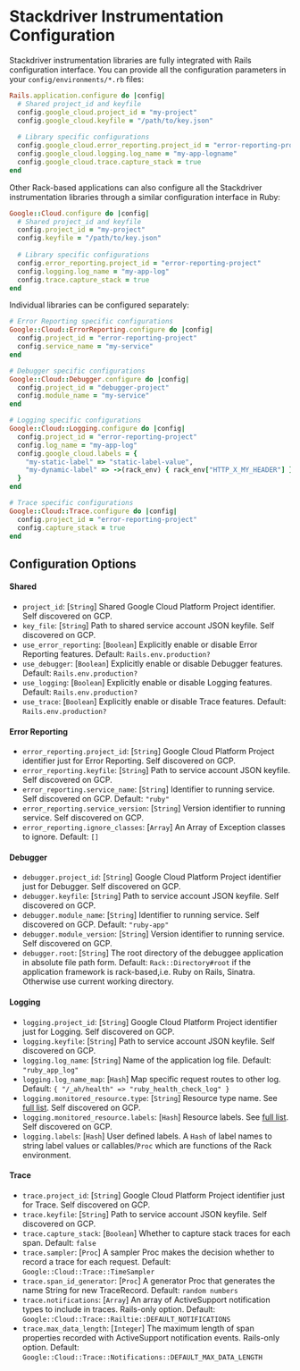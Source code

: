 # Stackdriver Instrumentation Configuration

Stackdriver instrumentation libraries are fully integrated with Rails 
configuration interface. You can provide all the configuration parameters in
your `config/environments/*.rb` files:

```ruby
Rails.application.configure do |config|
  # Shared project_id and keyfile
  config.google_cloud.project_id = "my-project"
  config.google_cloud.keyfile = "/path/to/key.json"
  
  # Library specific configurations
  config.google_cloud.error_reporting.project_id = "error-reporting-project"
  config.google_cloud.logging.log_name = "my-app-logname"
  config.google_cloud.trace.capture_stack = true
end
```

Other Rack-based applications can also configure all the Stackdriver 
instrumentation libraries through a similar configuration interface in Ruby:

```ruby
Google::Cloud.configure do |config|
  # Shared project_id and keyfile
  config.project_id = "my-project"
  config.keyfile = "/path/to/key.json"
  
  # Library specific configurations
  config.error_reporting.project_id = "error-reporting-project"
  config.logging.log_name = "my-app-log"
  config.trace.capture_stack = true
end
```

Individual libraries can be configured separately:

```ruby
# Error Reporting specific configurations 
Google::Cloud::ErrorReporting.configure do |config|
  config.project_id = "error-reporting-project"
  config.service_name = "my-service"
end

# Debugger specific configurations 
Google::Cloud::Debugger.configure do |config|
  config.project_id = "debugger-project"
  config.module_name = "my-service"
end

# Logging specific configurations 
Google::Cloud::Logging.configure do |config|
  config.project_id = "error-reporting-project"
  config.log_name = "my-app-log"
  config.google_cloud.labels = {
    "my-static-label" => "static-label-value",
    "my-dynamic-label" => ->(rack_env) { rack_env["HTTP_X_MY_HEADER"] }
  }
end

# Trace specific configurations 
Google::Cloud::Trace.configure do |config|
  config.project_id = "error-reporting-project"
  config.capture_stack = true
end
```

## Configuration Options

#### Shared

* `project_id`: [`String`] Shared Google Cloud Platform Project identifier. Self discovered on GCP.
* `key_file`: [`String`] Path to shared service account JSON keyfile. Self discovered on GCP.
* `use_error_reporting`: [`Boolean`] Explicitly enable or disable Error Reporting features. Default: `Rails.env.production?`
* `use_debugger`: [`Boolean`] Explicitly enable or disable Debugger features. Default: `Rails.env.production?`
* `use_logging`: [`Boolean`] Explicitly enable or disable Logging features. Default: `Rails.env.production?`
* `use_trace`: [`Boolean`] Explicitly enable or disable Trace features. Default: `Rails.env.production?`

#### Error Reporting

* `error_reporting.project_id`: [`String`] Google Cloud Platform Project identifier just for Error Reporting. Self discovered on GCP.
* `error_reporting.keyfile`: [`String`] Path to service account JSON keyfile. Self discovered on GCP.
* `error_reporting.service_name`: [`String`] Identifier to running service. Self discovered on GCP. Default: `"ruby"`
* `error_reporting.service_version`: [`String`] Version identifier to running service. Self discovered on GCP.
* `error_reporting.ignore_classes`: [`Array`] An Array of Exception classes to ignore. Default: `[]`

#### Debugger

* `debugger.project_id`: [`String`] Google Cloud Platform Project identifier just for Debugger. Self discovered on GCP.
* `debugger.keyfile`: [`String`] Path to service account JSON keyfile. Self discovered on GCP.
* `debugger.module_name`: [`String`] Identifier to running service. Self discovered on GCP. Default: `"ruby-app"`
* `debugger.module_version`: [`String`] Version identifier to running service. Self discovered on GCP.
* `debugger.root`: [`String`] The root directory of the debuggee application in absolute file path form. Default: `Rack::Directory#root` if the application framework is rack-based,i.e. Ruby on Rails, Sinatra. Otherwise use current working directory.

#### Logging

* `logging.project_id`: [`String`] Google Cloud Platform Project identifier just for Logging. Self discovered on GCP.
* `logging.keyfile`: [`String`] Path to service account JSON keyfile. Self discovered on GCP.
* `logging.log_name`: [`String`] Name of the application log file. Default: `"ruby_app_log"`
* `logging.log_name_map`: [`Hash`] Map specific request routes to other log. Default: `{ "/_ah/health" => "ruby_health_check_log" }`
* `logging.monitored_resource.type`: [`String`] Resource type name. See [full list](https://cloud.google.com/logging/docs/api/v2/resource-list). Self discovered on GCP.
* `logging.monitored_resource.labels`: [`Hash`] Resource labels. See [full list](https://cloud.google.com/logging/docs/api/v2/resource-list). Self discovered on GCP.
* `logging.labels`: [`Hash`] User defined labels. A `Hash` of label names to string label values or callables/`Proc` which are functions of the Rack environment.

#### Trace

* `trace.project_id`: [`String`] Google Cloud Platform Project identifier just for Trace. Self discovered on GCP.
* `trace.keyfile`: [`String`] Path to service account JSON keyfile. Self discovered on GCP.
* `trace.capture_stack`: [`Boolean`] Whether to capture stack traces for each span. Default: `false`
* `trace.sampler`: [`Proc`] A sampler Proc makes the decision whether to record a trace for each request. Default: `Google::Cloud::Trace::TimeSampler`
* `trace.span_id_generator`: [`Proc`] A generator Proc that generates the name String for new TraceRecord. Default: `random numbers`
* `trace.notifications`: [`Array`] An array of ActiveSupport notification types to include in traces. Rails-only option. Default: `Google::Cloud::Trace::Railtie::DEFAULT_NOTIFICATIONS`
* `trace.max_data_length`: [`Integer`] The maximum length of span properties recorded with ActiveSupport notification events. Rails-only option. Default: `Google::Cloud::Trace::Notifications::DEFAULT_MAX_DATA_LENGTH`
